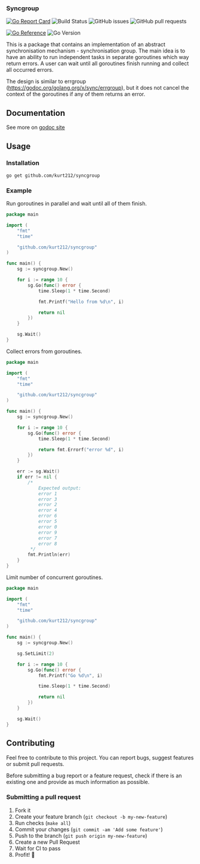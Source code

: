 ### Syncgroup

[![Go Report Card](https://goreportcard.com/badge/github.com/kurt212/syncgroup)](https://goreportcard.com/report/github.com/kurt212/syncgroup)
![Build Status](https://github.com/kurt212/syncgroup/actions/workflows/ci.yml/badge.svg)
![GitHub issues](https://img.shields.io/github/issues/kurt212/syncgroup)
![GitHub pull requests](https://img.shields.io/github/issues-pr/kurt212/syncgroup)

[![Go Reference](https://pkg.go.dev/badge/github.com/kurt212/syncgroup.svg)](https://pkg.go.dev/github.com/kurt212/syncgroup)
![Go Version](https://img.shields.io/github/go-mod/go-version/kurt212/syncgroup)

This is a package that contains an implementation of an abstract
synchronisation mechanism - synchronisation group.
The main idea is to have an ability to run independent tasks in separate goroutines which way return errors.
A user can wait until all goroutines finish running and collect all occurred errors.

The design is similar to errgroup (https://godoc.org/golang.org/x/sync/errgroup),
but it does not cancel the context of the goroutines if any of them returns an error.

## Documentation
See more on [godoc site](https://godoc.org/github.com/kurt212/syncgroup)

## Usage

### Installation

```shell
go get github.com/kurt212/syncgroup
```

### Example

Run goroutines in parallel and wait until all of them finish.

```go
package main

import (
	"fmt"
	"time"

	"github.com/kurt212/syncgroup"
)

func main() {
	sg := syncgroup.New()

	for i := range 10 {
		sg.Go(func() error {
			time.Sleep(1 * time.Second)

			fmt.Printf("Hello from %d\n", i)

			return nil
		})
	}

	sg.Wait()
}
```

Collect errors from goroutines.

```go
package main

import (
	"fmt"
	"time"

	"github.com/kurt212/syncgroup"
)

func main() {
	sg := syncgroup.New()

	for i := range 10 {
		sg.Go(func() error {
			time.Sleep(1 * time.Second)

			return fmt.Errorf("error %d", i)
		})
	}

	err := sg.Wait()
	if err != nil {
		/*
			Expected output:
			error 1
			error 3
			error 2
			error 4
			error 6
			error 5
			error 0
			error 9
			error 7
			error 8
		 */
		fmt.Println(err)
	}
}
```

Limit number of concurrent goroutines.

```go
package main

import (
	"fmt"
	"time"

	"github.com/kurt212/syncgroup"
)

func main() {
	sg := syncgroup.New()

	sg.SetLimit(2)

	for i := range 10 {
		sg.Go(func() error {
			fmt.Printf("Go %d\n", i)

			time.Sleep(1 * time.Second)

			return nil
		})
	}

	sg.Wait()
}
```

## Contributing

Feel free to contribute to this project. You can report bugs, suggest features or submit pull requests.

Before submitting a bug report or a feature request, check if there is an existing one and provide as much information as possible.

### Submitting a pull request

1. Fork it
2. Create your feature branch (`git checkout -b my-new-feature`)
3. Run checks (`make all`)
4. Commit your changes (`git commit -am 'Add some feature'`)
5. Push to the branch (`git push origin my-new-feature`)
6. Create a new Pull Request
7. Wait for CI to pass
8. Profit! 🎉
